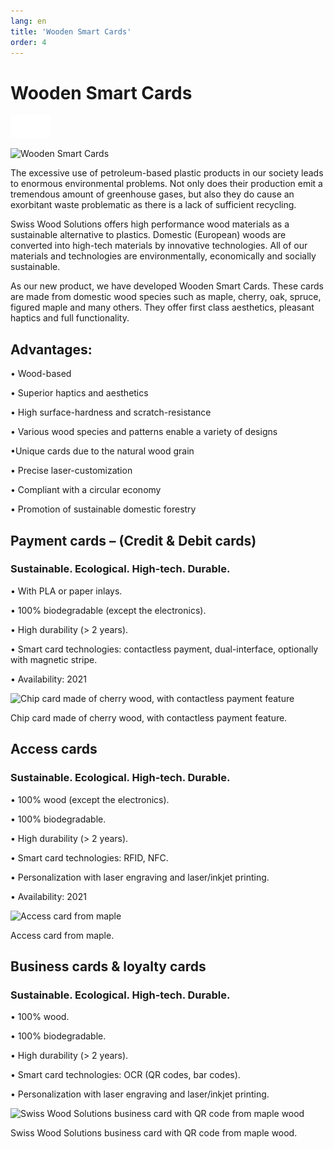 ```yaml
---
lang: en
title: 'Wooden Smart Cards'
order: 4
---
```


<div class="full-width-kenburns">
<div class="wrap-bg-image">

# Wooden Smart Cards

![](/assets/images/arrow-d-white.svg)

</div>
<img srcset="/assets/images/nologoetiennefinal_wsc-min.png"
     src="/assets/images/nologoetiennefinal_wsc-min.png" alt="Wooden Smart Cards">
</div>

<div class="full-width-grey">
<div class="wrap -cols2">

The excessive use of petroleum-based plastic products in our society leads to enormous environmental problems. Not only does their production emit a tremendous amount of greenhouse gases, but also they do cause an exorbitant waste problematic as there is a lack of sufficient recycling.

Swiss Wood Solutions offers high performance wood materials as a sustainable alternative to plastics. Domestic (European) woods are converted into high-tech materials by innovative technologies. All of our materials and technologies are environmentally, economically and socially sustainable.

As our new product, we have developed Wooden Smart Cards. These cards are made from domestic wood species such as maple, cherry, oak, spruce, figured maple and many others. They offer first class aesthetics, pleasant haptics and full functionality.

## Advantages:

• Wood-based

• Superior haptics and aesthetics

• High surface-hardness and scratch-resistance

• Various wood species and patterns enable a variety of designs

•Unique cards due to the natural wood grain

• Precise laser-customization

• Compliant with a circular economy

• Promotion of sustainable domestic forestry


</div>
</div>

<div class="full-width">
<div class="wrap">

## Payment cards – (Credit & Debit cards)

### Sustainable. Ecological. High-tech. Durable. 

• With PLA or paper inlays.

• 100% biodegradable (except the electronics). 

• High durability (> 2 years).

• Smart card technologies: contactless payment, dual-interface, optionally with magnetic stripe.

• Availability: 2021

<img srcset="/assets/images/Bankcard_1-min.jpg"
     src="/assets/images/Bankcard_1-min.jpg" alt="Chip card made of cherry wood, with contactless payment feature">
<figcaption>Chip card made of cherry wood, with contactless payment feature.</figcaption>

</div>
</div>

<div class="full-width-grey">
<div class="wrap">

## Access cards

### Sustainable. Ecological. High-tech. Durable. 

• 100% wood (except the electronics).

• 100% biodegradable. 

• High durability (> 2 years).

• Smart card technologies:  RFID, NFC.

• Personalization with laser engraving and laser/inkjet printing.

• Availability: 2021

<img srcset="/assets/images/Bankcard_2-min.jpg"
     src="/assets/images/Bankcard_2-min.jpg" alt="Access card from maple">
<figcaption>Access card from maple.</figcaption>

</div>
</div>

<div class="full-width">
<div class="wrap">

## Business cards & loyalty cards

### Sustainable. Ecological. High-tech. Durable. 

• 100% wood.

• 100% biodegradable. 

• High durability (> 2 years).

• Smart card technologies:  OCR (QR codes, bar codes).

• Personalization with laser engraving and laser/inkjet printing.


<img srcset="/assets/images/Bankcard_3-min.jpg"
     src="/assets/images/Bankcard_3-min.jpg" alt="Swiss Wood Solutions business card with QR code from maple wood">
<figcaption>Swiss Wood Solutions business card with QR code from maple wood.</figcaption>

</div>
</div>
